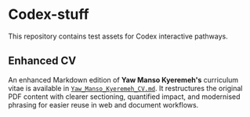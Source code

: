 # Codex-stuff

This repository contains test assets for Codex interactive pathways.

## Enhanced CV

An enhanced Markdown edition of **Yaw Manso Kyeremeh's** curriculum vitae is available in [`Yaw_Manso_Kyeremeh_CV.md`](Yaw_Manso_Kyeremeh_CV.md). It restructures the original PDF content with clearer sectioning, quantified impact, and modernised phrasing for easier reuse in web and document workflows.
